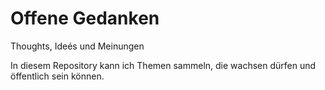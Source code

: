 # Offene Gedanken
Thoughts, Ideés und Meinungen

In diesem Repository kann ich Themen sammeln, die wachsen dürfen und öffentlich sein können.
